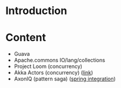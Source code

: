 # Introduction

# Content

- Guava
- Apache.commons IO/lang/collections
- Project Loom (concurrency)
- Akka Actors (concurrency) ([link](https://doc.akka.io/docs/akka/2.5/guide/index.html?language=java))
- AxonIQ (pattern saga) ([spring integration](https://docs.axoniq.io/reference-guide/axon-framework/spring-boot-integration))